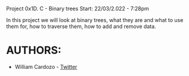 Project 0x1D. C - Binary trees
Start: 22/03/2.022 - 7:28pm

In this project we will look at binary trees, what they are and what to use them for, how to traverse them, how to add and remove data.

# AUTHORS:
* William Cardozo - [Twitter]("https://twitter.com/W_anCardozo")

